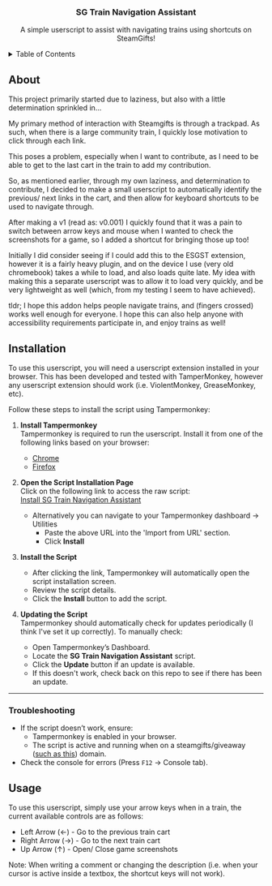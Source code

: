 <h3 align="center">SG Train Navigation Assistant</h3>

  <p align="center">
    A simple userscript to assist with navigating trains using shortcuts on SteamGifts!
  </p>
</div>

<details>
  <summary>Table of Contents</summary>
  <ol>
    <li><a href="#about">About</a></li>
    <li><a href="#installation">Installation</a></li>
    <li><a href="#usage">Usage</a></li>
  </ol>
</details>


## About

This project primarily started due to laziness, but also with a little determination sprinkled in... 

My primary method of interaction with Steamgifts is through a trackpad. As such, when there is a large community train, I quickly lose motivation to click through each link. 

This poses a problem, especially when I want to contribute, as I need to be able to get to the last cart in the train to add my contribution. 

So, as mentioned earlier, through my own laziness, and determination to contribute, I decided to make a small userscript to automatically identify the previous/ next links in the cart, and then allow for keyboard shortcuts to be used to navigate through. 

After making a v1 (read as: v0.001) I quickly found that it was a pain to switch between arrow keys and mouse when I wanted to check the screenshots for a game, so I added a shortcut for bringing those up too!

Initially I did consider seeing if I could add this to the ESGST extension, however it is a fairly heavy plugin, and on the device I use (very old chromebook) takes a while to load, and also loads quite late. My idea with making this a separate userscript was to allow it to load very quickly, and be very lightweight as well (which, from my testing I seem to have achieved).

tldr; I hope this addon helps people navigate trains, and (fingers crossed) works well enough for everyone. I hope this can also help anyone with accessibility requirements participate in, and enjoy trains as well!


## Installation
To use this userscript, you will need a userscript extension installed in your browser. This has been developed and tested with TamperMonkey, however any userscript extension should work (i.e. ViolentMonkey, GreaseMonkey, etc).

Follow these steps to install the script using Tampermonkey:

1. **Install Tampermonkey**  
   Tampermonkey is required to run the userscript. Install it from one of the following links based on your browser:
   - [Chrome](https://chrome.google.com/webstore/detail/dhdgffkkebhmkfjojejmpbldmpobfkfo)  
   - [Firefox](https://addons.mozilla.org/en-US/firefox/addon/tampermonkey/)  

2. **Open the Script Installation Page**  
   Click on the following link to access the raw script:  
   [Install SG Train Navigation Assistant](https://github.com/Alpha2749/SG_TrainNavAssist/raw/refs/heads/main/sg-train-navigation-assistant.user.js)
   - Alternatively you can navigate to your Tampermonkey dashboard -> Utilities
     - Paste the above URL into the 'Import from URL' section.
     - Click **Install**

4. **Install the Script**  
   - After clicking the link, Tampermonkey will automatically open the script installation screen.
   - Review the script details.
   - Click the **Install** button to add the script.

6. **Updating the Script**  
   Tampermonkey should automatically check for updates periodically (I think I've set it up correctly). To manually check:
   - Open Tampermonkey’s Dashboard.
   - Locate the **SG Train Navigation Assistant** script.
   - Click the **Update** button if an update is available.
   - If this doesn't work, check back on this repo to see if there has been an update.

---

### Troubleshooting
- If the script doesn’t work, ensure:
  - Tampermonkey is enabled in your browser.
  - The script is active and running when on a steamgifts/giveaway ([such as this](https://www.steamgifts.com/giveaway/VggFl/starfield)) domain.
- Check the console for errors (Press `F12` → Console tab).


## Usage

To use this userscript, simply use your arrow keys when in a train, the current available controls are as follows:

- Left Arrow (←) - Go to the previous train cart
- Right Arrow (→) - Go to the next train cart
- Up Arrow (↑) - Open/ Close game screenshots

Note: When writing a comment or changing the description (i.e. when your cursor is active inside a textbox, the shortcut keys will not work).
